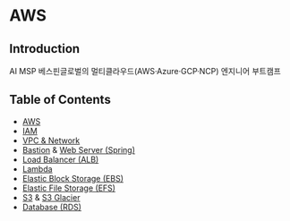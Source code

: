 # AWS

## Introduction
AI MSP 베스핀글로벌의 멀티클라우드(AWS·Azure·GCP·NCP) 엔지니어 부트캠프 

## Table of Contents

- [AWS](https://www.notion.so/1-AWS-24d5cf967b1b8045909ae08ed53acf88?source=copy_link)
- [IAM](https://www.notion.so/3-IAM-24d5cf967b1b805c87c8e700b1949bf3?source=copy_link)
- [VPC & Network](https://www.notion.so/4-VPC-24e5cf967b1b807c8d05ea43206d65c6?source=copy_link)
- [Bastion](https://www.notion.so/5-24e5cf967b1b80f6b64af1f359d5defe?source=copy_link) & [Web Server (Spring)](https://www.notion.so/6-24e5cf967b1b80df8091dff61d7334cc?source=copy_link)
- [Load Balancer (ALB)](https://www.notion.so/7-24e5cf967b1b80a2be59ce9747998056?source=copy_link) 
- [Lambda](https://www.notion.so/AWS-Lambda-24f5cf967b1b80b68d31eda19758b630?source=copy_link)
- [Elastic Block Storage (EBS)](https://www.notion.so/Elastic-Block-Storage-2535cf967b1b80ec81d4d0ebdd9d77f3?source=copy_link)
- [Elastic File Storage (EFS)](https://www.notion.so/Elastic-File-Storage-2535cf967b1b80879a44d1547e254988?source=copy_link)
- [S3](https://www.notion.so/S3-2545cf967b1b800fb4e0dc9bd16e82b4?source=copy_link) & [S3 Glacier](https://www.notion.so/S3-Glacier-2545cf967b1b80e0bcacf9fd80758d86?source=copy_link)
- [Database (RDS)](https://www.notion.so/DB-2545cf967b1b807eaf87e40525c474b5?source=copy_link)
